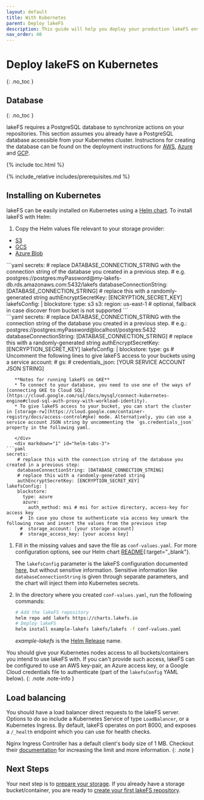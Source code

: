 ```yaml
---
layout: default
title: With Kubernetes
parent: Deploy lakeFS
description: This guide will help you deploy your production lakeFS environment on Kubernetes using a helm chart
nav_order: 40
---
```



# Deploy lakeFS on Kubernetes
{: .no_toc }

## Database
{: .no_toc }

lakeFS requires a PostgreSQL database to synchronize actions on your repositories.
This section assumes you already have a PostgreSQL database accessible from your Kubernetes cluster.
Instructions for creating the database can be found on the deployment instructions for [AWS](./aws.md#creating-the-database-on-aws-rds), [Azure](./azure.md#creating-the-database-on-azure-database) and [GCP](./gcp.md#creating-the-database-on-gcp-sql).

{% include toc.html %}

{% include_relative includes/prerequisites.md %}

## Installing on Kubernetes

lakeFS can be easily installed on Kubernetes using a [Helm chart](https://github.com/treeverse/charts/tree/master/charts/lakefs).
To install lakeFS with Helm:
1. Copy the Helm values file relevant to your storage provider:

<div class="tabs">
   <ul>
     <li><a href="#helm-tabs-1">S3</a></li>
     <li><a href="#helm-tabs-2">GCS</a></li>
     <li><a href="#helm-tabs-3">Azure Blob</a></li>
   </ul>
   <div markdown="1" id="helm-tabs-1">
```yaml
secrets:
    # replace DATABASE_CONNECTION_STRING with the connection string of the database you created in a previous step.
    # e.g. postgres://postgres:myPassword@my-lakefs-db.rds.amazonaws.com:5432/lakefs
    databaseConnectionString: [DATABASE_CONNECTION_STRING]
    # replace this with a randomly-generated string
    authEncryptSecretKey: [ENCRYPTION_SECRET_KEY]
lakefsConfig: |
    blockstore:
      type: s3
      s3:
        region: us-east-1 # optional, fallback in case discover from bucket is not supported
```
   </div>
   <div markdown="1" id="helm-tabs-2">
```yaml
secrets:
    # replace DATABASE_CONNECTION_STRING with the connection string of the database you created in a previous step.
    # e.g.: postgres://postgres:myPassword@localhost/postgres:5432
    databaseConnectionString: [DATABASE_CONNECTION_STRING]
    # replace this with a randomly-generated string
    authEncryptSecretKey: [ENCRYPTION_SECRET_KEY]
lakefsConfig: |
    blockstore:
      type: gs
    # Uncomment the following lines to give lakeFS access to your buckets using a service account:
    # gs:
    #   credentials_json: [YOUR SERVICE ACCOUNT JSON STRING]

```
   **Notes for running lakeFS on GKE**
   * To connect to your database, you need to use one of the ways of [connecting GKE to Cloud SQL](https://cloud.google.com/sql/docs/mysql/connect-kubernetes-engine#cloud-sql-auth-proxy-with-workload-identity).
   * To give lakeFS access to your bucket, you can start the cluster in [storage-rw](https://cloud.google.com/container-registry/docs/access-control#gke) mode. Alternatively, you can use a service account JSON string by uncommenting the `gs.credentials_json` property in the following yaml.

   </div>
   <div markdown="1" id="helm-tabs-3">
```yaml
secrets:
    # replace this with the connection string of the database you created in a previous step:
    databaseConnectionString: [DATABASE_CONNECTION_STRING]
    # replace this with a randomly-generated string
    authEncryptSecretKey: [ENCRYPTION_SECRET_KEY]
lakefsConfig: |
    blockstore:
      type: azure
      azure:
        auth_method: msi # msi for active directory, access-key for access key 
     #  In case you chose to authenticate via access key unmark the following rows and insert the values from the previous step 
     #  storage_account: [your storage account]
     #  storage_access_key: [your access key]
```
   </div>
</div>

1. Fill in the missing values and save the file as `conf-values.yaml`. For more configuration options, see our Helm chart [README](https://github.com/treeverse/charts/blob/master/charts/lakefs/README.md#custom-configuration){:target="_blank"}.

   The `lakefsConfig` parameter is the lakeFS configuration documented [here](https://docs.lakefs.io/reference/configuration.html), but without sensitive information.
   Sensitive information like `databaseConnectionString` is given through separate parameters, and the chart will inject them into Kubernetes secrets.

1. In the directory where you created `conf-values.yaml`, run the following commands:

    ```bash
    # Add the lakeFS repository
    helm repo add lakefs https://charts.lakefs.io
    # Deploy lakeFS
    helm install example-lakefs lakefs/lakefs -f conf-values.yaml
    ```

   *example-lakefs* is the [Helm Release](https://helm.sh/docs/intro/using_helm/#three-big-concepts) name.

You should give your Kubernetes nodes access to all buckets/containers you intend to use lakeFS with.
If you can't provide such access, lakeFS can be configured to use an AWS key-pair, an Azure access key, or a Google Cloud credentials file to authenticate (part of the `lakefsConfig` YAML below).
{: .note .note-info }

## Load balancing
You should have a load balancer direct requests to the lakeFS server.
Options to do so include a Kubernetes Service of type `LoadBalancer`, or a Kubernetes Ingress.
By default, lakeFS operates on port 8000, and exposes a `/_health` endpoint which you can use for health checks.

Nginx Ingress Controller has a default client's body size of 1 MB.
Checkout their [documentation](https://kubernetes.github.io/ingress-nginx/user-guide/nginx-configuration/annotations/#custom-max-body-size) for increasing the limit and more information.
{: .note }

## Next Steps
Your next step is to [prepare your storage](../setup/storage/index.md). If you already have a storage bucket/container, you are ready to [create your first lakeFS repository](../setup/create-repo.md).

